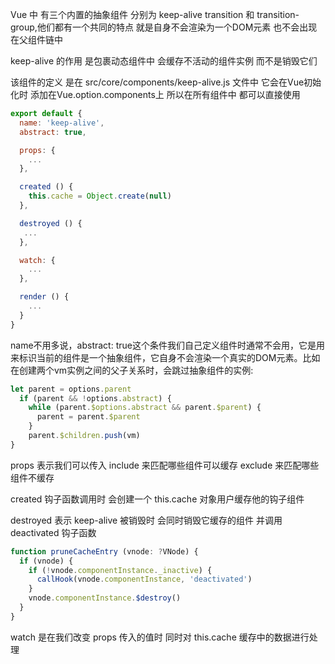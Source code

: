 Vue 中 有三个内置的抽象组件 分别为 keep-alive transition 和 transition-group,他们都有一个共同的特点 就是自身不会渲染为一个DOM元素 也不会出现在父组件链中 

keep-alive 的作用 是包裹动态组件中 会缓存不活动的组件实例 而不是销毁它们 

该组件的定义 是在 src/core/components/keep-alive.js 文件中 它会在Vue初始化时 添加在Vue.option.components上 所以在所有组件中 都可以直接使用

```javascript
export default {
  name: 'keep-alive',
  abstract: true,

  props: {
    ...
  },

  created () {
    this.cache = Object.create(null)
  },

  destroyed () {
   ...
  },

  watch: {
    ...
  },

  render () {
    ...
  }
}
```

name不用多说，abstract: true这个条件我们自己定义组件时通常不会用，它是用来标识当前的组件是一个抽象组件，它自身不会渲染一个真实的DOM元素。比如在创建两个vm实例之间的父子关系时，会跳过抽象组件的实例:

```javascript
let parent = options.parent
  if (parent && !options.abstract) {
    while (parent.$options.abstract && parent.$parent) {
      parent = parent.$parent
    }
    parent.$children.push(vm)
}
```

props 表示我们可以传入 include 来匹配哪些组件可以缓存 exclude 来匹配哪些组件不缓存

created 钩子函数调用时 会创建一个 this.cache 对象用户缓存他的钩子组件

destroyed 表示 keep-alive 被销毁时 会同时销毁它缓存的组件 并调用 deactivated 钩子函数

```javascript
function pruneCacheEntry (vnode: ?VNode) {
  if (vnode) {
    if (!vnode.componentInstance._inactive) {
      callHook(vnode.componentInstance, 'deactivated')
    }
    vnode.componentInstance.$destroy()
  }
}
```

watch 是在我们改变 props 传入的值时 同时对 this.cache 缓存中的数据进行处理

